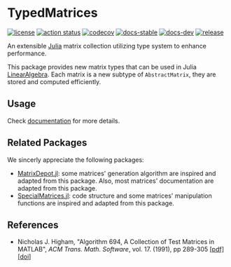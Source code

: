 # TypedMatrices

[![license][license-img]][license-url]
[![action status][action-img]][action-url]
[![codecov][codecov-img]][codecov-url]
[![docs-stable][docs-stable-img]][docs-stable-url]
[![docs-dev][docs-dev-img]][docs-dev-url]
[![release][release-img]][release-url]

An extensible [Julia](https://julialang.org/) matrix collection utilizing type system to enhance performance.

This package provides new matrix types that can be used in Julia [LinearAlgebra](https://docs.julialang.org/en/v1/stdlib/LinearAlgebra/). Each matrix is a new subtype of `AbstractMatrix`, they are stored and computed efficiently.

## Usage

Check [documentation][docs-stable-url] for more details.

## Related Packages

We sincerly appreciate the following packages:

- [MatrixDepot.jl](https://github.com/JuliaLinearAlgebra/MatrixDepot.jl): some matrices' generation algorithm are inspired and adapted from this package. Also, most matrices' documentation are adapted from this package.
- [SpecialMatrices.jl](https://github.com/JuliaLinearAlgebra/SpecialMatrices.jl): code structure and some matrices' manipulation functions are inspired and adapted from this package.

## References

- Nicholas J. Higham, "Algorithm 694, A Collection of Test Matrices in MATLAB", *ACM Trans. Math. Software*,  vol. 17. (1991), pp 289-305 [[pdf]](http://www.maths.manchester.ac.uk/~higham/narep/narep172.pdf) [[doi]](https://dx.doi.org/10.1145/114697.116805)

[license-img]: https://shields.io/github/license/TypedMatrices/TypedMatrices.jl
[license-url]: LICENSE
[action-img]: https://github.com/TypedMatrices/TypedMatrices.jl/actions/workflows/CI.yml/badge.svg?branch=master
[action-url]: https://github.com/TypedMatrices/TypedMatrices.jl/actions/workflows/CI.yml?query=branch%3Amaster
[codecov-img]: https://codecov.io/gh/TypedMatrices/TypedMatrices.jl/graph/badge.svg
[codecov-url]: https://codecov.io/gh/TypedMatrices/TypedMatrices.jl
[docs-stable-img]: https://img.shields.io/badge/docs-stable-blue.svg
[docs-stable-url]: https://typedmatrices.github.io/TypedMatrices.jl/stable/
[docs-dev-img]: https://img.shields.io/badge/docs-dev-blue.svg
[docs-dev-url]: https://typedmatrices.github.io/TypedMatrices.jl/dev/
[release-img]: https://shields.io/github/v/release/TypedMatrices/TypedMatrices.jl?display_name=tag&include_prereleases
[release-url]: https://github.com/TypedMatrices/TypedMatrices.jl/releases/latest

